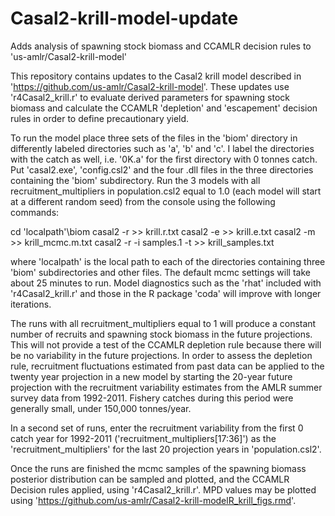 # Casal2-krill-model-update
 Adds analysis of spawning stock biomass and CCAMLR decision rules to 'us-amlr/Casal2-krill-model'
 
This repository contains updates to the Casal2 krill model described in 'https://github.com/us-amlr/Casal2-krill-model'. These updates use 'r4Casal2_krill.r' to evaluate derived parameters for spawning stock biomass and calculate the CCAMLR 'depletion' and 'escapement' decision rules in order to define precautionary yield.

To run the model place three sets of the files in the 'biom' directory in differently labeled directories such as 'a', 'b' and 'c'. I label the directories with the catch as well, i.e. '0K.a' for the first directory with 0 tonnes catch.
Put 'casal2.exe', 'config.csl2' and the four .dll files in the three directories containing the 'biom' subdirectory.
Run the 3 models with all recruitment_multipliers in population.csl2 equal to 1.0 (each model will start at a different random seed) from the console using the following commands:

cd 'localpath'\biom
casal2 -r >> krill.r.txt
casal2 -e >> krill.e.txt
casal2 -m >> krill_mcmc.m.txt 
casal2 -r -i samples.1 -t >> krill_samples.txt

where 'localpath' is the local path to each of the directories containing three 'biom' subdirectories and other files.
The default mcmc settings will take about 25 minutes to run. Model diagnostics such as the 'rhat'  included with 'r4Casal2_krill.r' and those in the R package 'coda' will improve with longer iterations. 

The runs with all recruitment_multipliers equal to 1 will produce a constant number of recruits and spawning stock biomass in the future projections. This will not provide a test of the CCAMLR depletion rule because there will be no variability in the future projections. In order to assess the depletion rule, recruitment fluctuations estimated from past data can be applied to the twenty year projection in a new model by starting the 20-year future projection with the recruitment variability estimates from the AMLR summer survey data from 1992-2011. Fishery catches during this period were generally small, under 150,000 tonnes/year.

In a second set of runs, enter the recruitment variability from the first 0 catch year for 1992-2011 ('recruitment_multipliers[17:36]') as the 'recruitment_multipliers' for the last 20 projection years in 'population.csl2'.

Once the runs are finished the mcmc samples of the spawning biomass posterior distribution can be sampled and plotted, and the CCAMLR Decision rules applied, using 'r4Casal2_krill.r'. MPD values may be plotted using 'https://github.com/us-amlr/Casal2-krill-modelR_krill_figs.rmd'.
